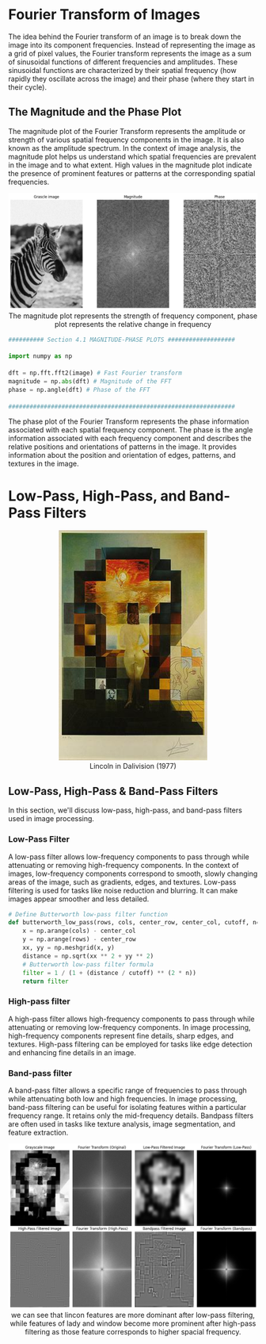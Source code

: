 # Fourier Transform of Images

The idea behind the Fourier transform of an image is to break down the image into its component frequencies. Instead of representing the image as a grid of pixel values, the Fourier transform represents the image as a sum of sinusoidal functions of different frequencies and amplitudes. These sinusoidal functions are characterized by their spatial frequency (how rapidly they oscillate across the image) and their phase (where they start in their cycle).

## The Magnitude and the Phase Plot

The magnitude plot of the Fourier Transform represents the amplitude or strength of various spatial frequency components in the image. It is also known as the amplitude spectrum. In the context of image analysis, the magnitude plot helps us understand which spatial frequencies are prevalent in the image and to what extent. High values in the magnitude plot indicate the presence of prominent features or patterns at the corresponding spatial frequencies.


<p align="center">
  <img src="images/mag_freq.png" width="600" alt="The magnitude plot represents the strength of frequency component, phase plot represents the relative change in frequency">
  <br>
  The magnitude plot represents the strength of frequency component, phase plot represents the relative change in frequency
</p>

```python
########## Section 4.1 MAGNITUDE-PHASE PLOTS ###################

import numpy as np

dft = np.fft.fft2(image) # Fast Fourier transform
magnitude = np.abs(dft) # Magnitude of the FFT 
phase = np.angle(dft) # Phase of the FFT

################################################################
```

The phase plot of the Fourier Transform represents the phase information associated with each spatial frequency component. The phase is the angle information associated with each frequency component and describes the relative positions and orientations of patterns in the image. It provides information about the position and orientation of edges, patterns, and textures in the image.

# Low-Pass, High-Pass, and Band-Pass Filters

<p align="center">
  <img src="images/Lincon.jpg" width="300" alt="Lincoln in Dalivision (1977)">
  <br>
  Lincoln in Dalivision (1977)
</p>


## Low-Pass, High-Pass & Band-Pass Filters

In this section, we'll discuss low-pass, high-pass, and band-pass filters used in image processing.

### Low-Pass Filter

A low-pass filter allows low-frequency components to pass through while attenuating or removing high-frequency components. In the context of images, low-frequency components correspond to smooth, slowly changing areas of the image, such as gradients, edges, and textures. Low-pass filtering is used for tasks like noise reduction and blurring. It can make images appear smoother and less detailed.

```python
# Define Butterworth low-pass filter function
def butterworth_low_pass(rows, cols, center_row, center_col, cutoff, n=1):
    x = np.arange(cols) - center_col
    y = np.arange(rows) - center_row
    xx, yy = np.meshgrid(x, y)
    distance = np.sqrt(xx ** 2 + yy ** 2)
    # Butterworth low-pass filter formula
    filter = 1 / (1 + (distance / cutoff) ** (2 * n))
    return filter
```

### High-pass filter

A high-pass filter allows high-frequency components to pass through while attenuating or removing low-frequency components. In image processing, high-frequency components represent fine details, sharp edges, and textures. High-pass filtering can be employed for tasks like edge detection and enhancing fine details in an image.

### Band-pass filter

A band-pass filter allows a specific range of frequencies to pass through while attenuating both low and high frequencies. In image processing, band-pass filtering can be useful for isolating features within a particular frequency range. It retains only the mid-frequency details. Bandpass filters are often used in tasks like texture analysis, image segmentation, and feature extraction.

<p align="center">
  <img src="images/lincon_output.png" width="600" alt="we can see that lincon features are more dominant after low-pass filtering, while features of lady and window become more prominent after high-pass filtering as those feature corresponds to higher spacial frequency.">
  <br>
  we can see that lincon features are more dominant after low-pass filtering, while features of lady and window become more prominent after high-pass filtering as those feature corresponds to higher spacial frequency.
</p>

